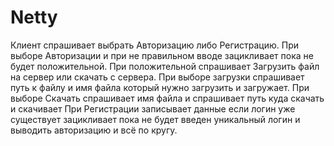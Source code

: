 # Netty
Клиент спрашивает выбрать Авторизацию либо Регистрацию.
При выборе Авторизации и при не правильном вводе зацикливает пока не будет положительной.
При положительной спрашивает Загрузить файл на сервер или скачать с сервера.
При выборе загрузки спрашивает путь к файлу и имя файла который нужно загрузить и загружает.
При выборе Скачать спрашивает имя файла и спрашивает путь куда скачать и скачивает
При Регистрации записывает данные если логин уже существует зацикливает пока не будет введен уникальный логин и выводить авторизацию и всё по кругу.

